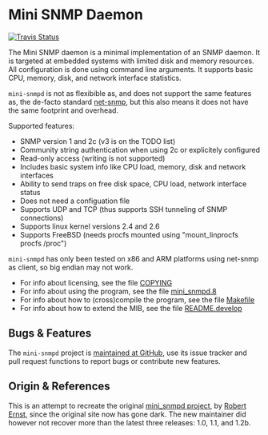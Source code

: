 Mini SNMP Daemon
================
[![Travis Status][]][Travis]

The Mini SNMP daemon is a minimal implementation of an SNMP daemon.  It
is targeted at embedded systems with limited disk and memory resources.
All configuration is done using command line arguments.  It supports
basic CPU, memory, disk, and network interface statistics.

`mini-snmpd` is not as flexibible as, and does not support the same
features as, the de-facto standard [net-snmp][], but this also means
it does not have the same footprint and overhead.

Supported features:

* SNMP version 1 and 2c (v3 is on the TODO list)
* Community string authentication when using 2c or explicitely configured
* Read-only access (writing is not supported)
* Includes basic system info like CPU load, memory, disk and network interfaces
* Ability to send traps on free disk space, CPU load, network interface status
* Does not need a configuation file
* Supports UDP and TCP (thus supports SSH tunneling of SNMP connections)
* Supports linux kernel versions 2.4 and 2.6
* Supports FreeBSD (needs procfs mounted using "mount_linprocfs procfs /proc")

`mini-snmpd` has only been tested on x86 and ARM platforms using
net-snmp as client, so big endian may not work.

- For info about licensing, see the file [COPYING][license]
- For info about using the program, see the file [mini_snmpd.8][man]
- For info about how to (cross)compile the program, see the file [Makefile][build]
- For info about how to extend the MIB, see the file [README.develop][contrib]


Bugs & Features
---------------

The `mini-snmpd` project is [maintained at GitHub][github], use its
issue tracker and pull request functions to report bugs or contribute
new features.


Origin & References
-------------------

This is an attempt to recreate the original [mini_snmpd project][1], by
[Robert Ernst][author], since the original site now has gone dark.  The
new maintainer did however not recover more than the latest three
releases: 1.0, 1.1, and 1.2b.

[1]: http://members.aon.at/linuxfreak/linux/mini_snmpd.html
[man]: http://ftp.troglobit.com/mini-snmpd/mini-snmpd.html
[github]: https://github.com/troglobit/mini-snmpd
[license]: https://github.com/troglobit/mini-snmpd/blob/master/COPYING
[contrib]: https://github.com/troglobit/mini-snmpd/blob/master/README.develop
[build]: https://github.com/troglobit/mini-snmpd/blob/master/Makefile
[author]: <mailto:robert.ernst@aon.at>
[net-snmp]: http://www.net-snmp.org/
[Travis]: https://travis-ci.org/troglobit/mini-snmpd
[Travis Status]: https://travis-ci.org/troglobit/mini-snmpd.png?branch=master
